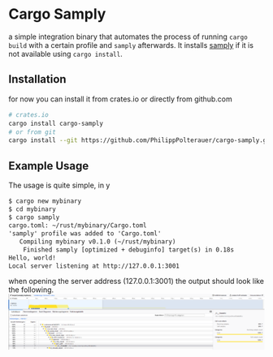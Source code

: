 # Cargo Samply

a simple integration binary that automates the process of running `cargo build` with a certain profile and `samply` afterwards.
It installs [samply](https://github.com/mstange/samply) if it is not available using `cargo install`.

## Installation

for now you can install it from crates.io or directly from github.com

```bash
# crates.io
cargo install cargo-samply
# or from git
cargo install --git https://github.com/PhilippPolterauer/cargo-samply.git
```

## Example Usage

The usage is quite simple, in y

```console
$ cargo new mybinary
$ cd mybinary
$ cargo samply
cargo.toml: ~/rust/mybinary/Cargo.toml
'samply' profile was added to 'Cargo.toml'
   Compiling mybinary v0.1.0 (~/rust/mybinary)
    Finished samply [optimized + debuginfo] target(s) in 0.18s
Hello, world!
Local server listening at http://127.0.0.1:3001
```

when opening the server address (127.0.0.1:3001) the output should look like the following.
![Samply Web View](https://raw.githubusercontent.com/PhilippPolterauer/cargo-samply/main/doc/samply-web.png)
